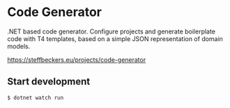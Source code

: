# Code Generator

.NET based code generator. Configure projects and generate boilerplate code with T4 templates, based on a simple JSON representation of domain models.

https://steffbeckers.eu/projects/code-generator

## Start development

```bash
$ dotnet watch run
```
